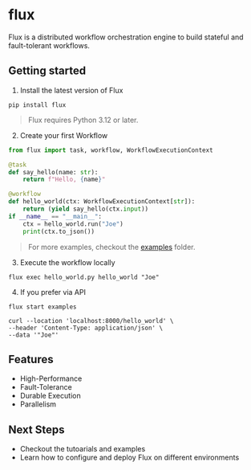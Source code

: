 # flux
Flux is a distributed workflow orchestration engine to build stateful and fault-tolerant workflows.

## Getting started

1. Install the latest version of Flux

```shell
pip install flux
```

> Flux requires Python 3.12 or later.

2. Create your first Workflow

```python
from flux import task, workflow, WorkflowExecutionContext

@task
def say_hello(name: str):
    return f"Hello, {name}"

@workflow
def hello_world(ctx: WorkflowExecutionContext[str]):
    return (yield say_hello(ctx.input))
if __name__ == "__main__":
    ctx = hello_world.run("Joe")
    print(ctx.to_json())
```

> For more examples, checkout the [examples](examples/) folder.

3. Execute the workflow locally

```shell
flux exec hello_world.py hello_world "Joe"
```

4. If you prefer via API

```shell
flux start examples

curl --location 'localhost:8000/hello_world' \
--header 'Content-Type: application/json' \
--data '"Joe"'
```

## Features

- High-Performance
- Fault-Tolerance
- Durable Execution
- Parallelism

## Next Steps

- Checkout the tutoarials and examples
- Learn how to configure and deploy Flux on different environments



